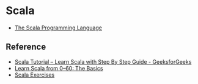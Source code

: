 # Scala

- [The Scala Programming Language](https://www.scala-lang.org/)

## Reference

- [Scala Tutorial – Learn Scala with Step By Step Guide - GeeksforGeeks](https://www.geeksforgeeks.org/scala-tutorial-learn-scala-with-step-by-step-guide/)
- [Learn Scala from 0–60: The Basics](https://www.freecodecamp.org/news/learning-scala-from-0-60-part-i-dc095d274b78/)
- [Scala Exercises](https://www.scala-exercises.org/)
